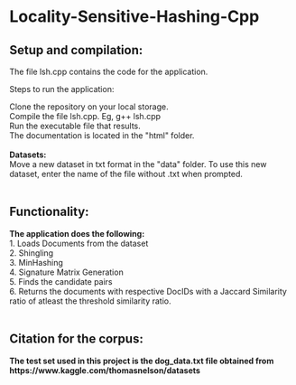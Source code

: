 # Locality-Sensitive-Hashing-Cpp

<h2>Setup and compilation:</h2>
The file lsh.cpp contains the code for the application.<br/>

Steps to run the application:<br/>

Clone the repository on your local storage.<br/>
Compile the file lsh.cpp. Eg, g++ lsh.cpp<br/>
Run the executable file that results.<br/>
The documentation is located in the "html" folder.<br/>
<br/>
<b>Datasets:</b><br/>
Move a new dataset in txt format in the "data" folder. To use this new dataset, enter the name of the file without .txt when prompted.<br/>
<br/>
<h2>Functionality:</h2>
<b>The application does the following:</b><br/>
1. Loads Documents from the dataset<br/>
2. Shingling<br/>
3. MinHashing<br/>
4. Signature Matrix Generation<br/>
5. Finds the candidate pairs<br/>
6. Returns the documents with respective DocIDs with a Jaccard Similarity ratio of atleast the threshold similarity ratio.<br/>
<br/>
<h2>Citation for the corpus:</h2>
<b>The test set used in this project is the dog_data.txt file obtained from https://www.kaggle.com/thomasnelson/datasets
